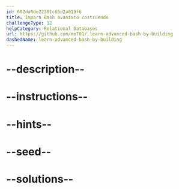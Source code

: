 ```yaml
---
id: 602da0de22201c65d2a019f6
title: Impara Bash avanzato costruendo
challengeType: 12
helpCategory: Relational Databases
url: https://github.com/moT01/.learn-advanced-bash-by-building
dashedName: learn-advanced-bash-by-building
---
```


# --description--

# --instructions--

# --hints--

# --seed--

# --solutions--

